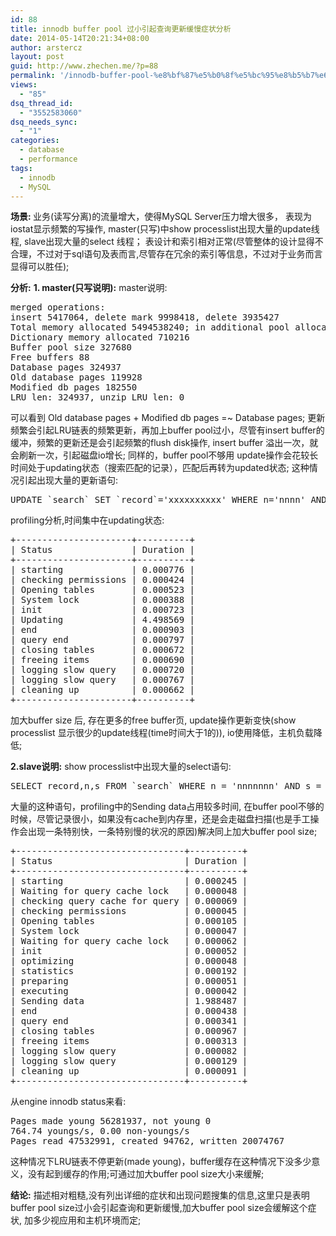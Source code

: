 ```yaml
---
id: 88
title: innodb buffer pool 过小引起查询更新缓慢症状分析
date: 2014-05-14T20:21:34+08:00
author: arstercz
layout: post
guid: http://www.zhechen.me/?p=88
permalink: '/innodb-buffer-pool-%e8%bf%87%e5%b0%8f%e5%bc%95%e8%b5%b7%e6%9f%a5%e8%af%a2%e6%9b%b4%e6%96%b0%e7%bc%93%e6%85%a2%e7%97%87%e7%8a%b6%e5%88%86%e6%9e%90/'
views:
  - "85"
dsq_thread_id:
  - "3552583060"
dsq_needs_sync:
  - "1"
categories:
  - database
  - performance
tags:
  - innodb
  - MySQL
---
```

<b>场景: </b>
业务(读写分离)的流量增大，使得MySQL Server压力增大很多， 表现为iostat显示频繁的写操作, master(只写)中show processlist出现大量的update线程, slave出现大量的select 线程；
表设计和索引相对正常(尽管整体的设计显得不合理，不过对于sql语句及表而言,尽管存在冗余的索引等信息，不过对于业务而言显得可以胜任);

<b>分析:</b>
<b>1. master(只写说明):</b>
master说明: 
<!--more-->
<pre>
merged operations: 
insert 5417064, delete mark 9998418, delete 3935427 
Total memory allocated 5494538240; in additional pool allocated 0 
Dictionary memory allocated 710216 
Buffer pool size 327680 
Free buffers 88 
Database pages 324937 
Old database pages 119928 
Modified db pages 182550 
LRU len: 324937, unzip_LRU len: 0 
</pre>
可以看到 Old database pages + Modified db pages =~ Database pages;
更新频繁会引起LRU链表的频繁更新，再加上buffer pool过小，尽管有insert buffer的缓冲，频繁的更新还是会引起频繁的flush disk操作, insert buffer 溢出一次，就会刷新一次，引起磁盘io增长; 同样的，buffer pool不够用 update操作会花较长时间处于updating状态（搜索匹配的记录），匹配后再转为updated状态; 这种情况引起出现大量的更新语句: 
<pre>
UPDATE `search` SET `record`='xxxxxxxxxx' WHERE n='nnnn' AND s='sssss'; 
</pre>
profiling分析,时间集中在updating状态:
<pre>
+----------------------+----------+ 
| Status               | Duration | 
+----------------------+----------+ 
| starting             | 0.000776 | 
| checking permissions | 0.000424 | 
| Opening tables       | 0.000523 | 
| System lock          | 0.000388 | 
| init                 | 0.000723 | 
| Updating             | 4.498569 | 
| end                  | 0.000903 | 
| query end            | 0.000797 | 
| closing tables       | 0.000672 | 
| freeing items        | 0.000690 | 
| logging slow query   | 0.000720 | 
| logging slow query   | 0.000767 | 
| cleaning up          | 0.000662 | 
+----------------------+----------+  
</pre>
加大buffer size 后, 存在更多的free buffer页, update操作更新变快(show processlist 显示很少的update线程(time时间大于1的)), io使用降低，主机负载降低;

<b>2.slave说明:</b>
show processlist中出现大量的select语句:
<pre>
SELECT record,n,s FROM `search` WHERE n = 'nnnnnnn' AND s = 'sssss'; 
</pre>
大量的这种语句，profiling中的Sending data占用较多时间, 在buffer pool不够的时候，尽管记录很小，如果没有cache到内存里，还是会走磁盘扫描(也是手工操作会出现一条特别快，一条特别慢的状况的原因)解决同上加大buffer pool size; 
<pre>
+--------------------------------+----------+ 
| Status                         | Duration | 
+--------------------------------+----------+ 
| starting                       | 0.000245 | 
| Waiting for query cache lock   | 0.000048 | 
| checking query cache for query | 0.000069 | 
| checking permissions           | 0.000045 | 
| Opening tables                 | 0.000105 | 
| System lock                    | 0.000047 | 
| Waiting for query cache lock   | 0.000062 | 
| init                           | 0.000052 | 
| optimizing                     | 0.000048 | 
| statistics                     | 0.000192 | 
| preparing                      | 0.000051 | 
| executing                      | 0.000042 | 
| Sending data                   | 1.988487 | 
| end                            | 0.000438 | 
| query end                      | 0.000341 | 
| closing tables                 | 0.000967 | 
| freeing items                  | 0.000313 | 
| logging slow query             | 0.000082 | 
| logging slow query             | 0.000129 | 
| cleaning up                    | 0.000091 | 
+--------------------------------+----------+ 
</pre>

从engine innodb status来看:
<pre>
Pages made young 56281937, not young 0 
764.74 youngs/s, 0.00 non-youngs/s 
Pages read 47532991, created 94762, written 20074767 
</pre>
这种情况下LRU链表不停更新(made young)，buffer缓存在这种情况下没多少意义，没有起到缓存的作用;可通过加大buffer pool size大小来缓解;

<b>结论:</b>
描述相对粗糙,没有列出详细的症状和出现问题搜集的信息,这里只是表明buffer pool size过小会引起查询和更新缓慢,加大buffer pool size会缓解这个症状, 加多少视应用和主机环境而定; 